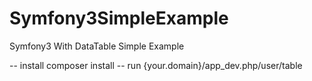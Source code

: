 # Symfony3SimpleExample
Symfony3 With DataTable Simple Example


-- install
 composer install
 -- run
 {your.domain}/app_dev.php/user/table

